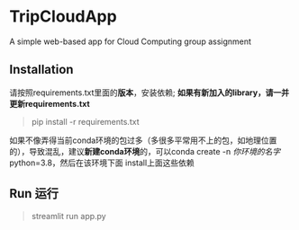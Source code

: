 # TripCloudApp
A simple web-based app for Cloud Computing group assignment

## Installation
请按照requirements.txt里面的**版本**，安装依赖; **如果有新加入的library，请一并更新requirements.txt**

> pip install -r requirements.txt

如果不像弄得当前conda环境的包过多（多很多平常用不上的包，如地理位置的），导致混乱，建议**新建conda环境**的，可以conda create -n *你环境的名字* python=3.8，然后在该环境下面 install上面这些依赖

## Run 运行

> streamlit run app.py
